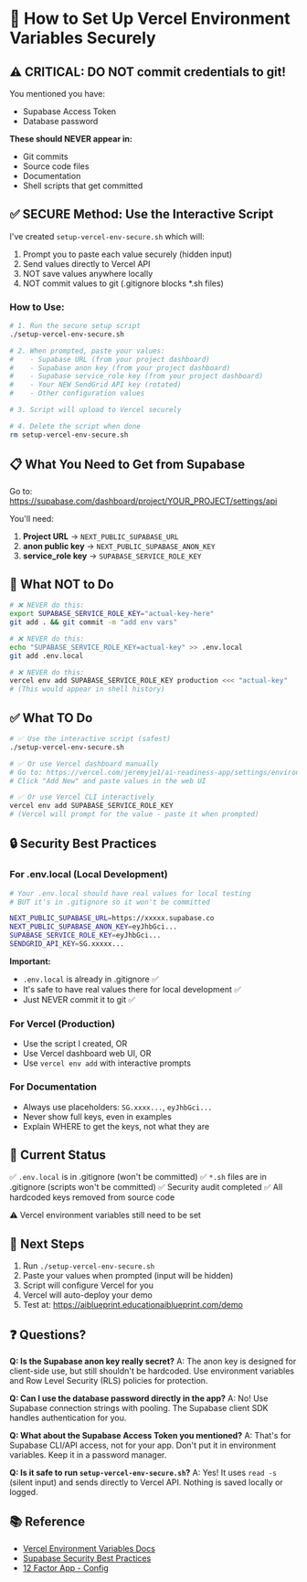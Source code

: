# 🔐 How to Set Up Vercel Environment Variables Securely

## ⚠️ CRITICAL: DO NOT commit credentials to git!

You mentioned you have:
- Supabase Access Token
- Database password

**These should NEVER appear in:**
- Git commits
- Source code files
- Documentation
- Shell scripts that get committed

## ✅ SECURE Method: Use the Interactive Script

I've created `setup-vercel-env-secure.sh` which will:
1. Prompt you to paste each value securely (hidden input)
2. Send values directly to Vercel API
3. NOT save values anywhere locally
4. NOT commit values to git (.gitignore blocks *.sh files)

### How to Use:

```bash
# 1. Run the secure setup script
./setup-vercel-env-secure.sh

# 2. When prompted, paste your values:
#    - Supabase URL (from your project dashboard)
#    - Supabase anon key (from your project dashboard)  
#    - Supabase service_role key (from your project dashboard)
#    - Your NEW SendGrid API key (rotated)
#    - Other configuration values

# 3. Script will upload to Vercel securely

# 4. Delete the script when done
rm setup-vercel-env-secure.sh
```

## 📋 What You Need to Get from Supabase

Go to: https://supabase.com/dashboard/project/YOUR_PROJECT/settings/api

You'll need:
1. **Project URL** → `NEXT_PUBLIC_SUPABASE_URL`
2. **anon public key** → `NEXT_PUBLIC_SUPABASE_ANON_KEY`
3. **service_role key** → `SUPABASE_SERVICE_ROLE_KEY`

## 🚫 What NOT to Do

```bash
# ❌ NEVER do this:
export SUPABASE_SERVICE_ROLE_KEY="actual-key-here"
git add . && git commit -m "add env vars"

# ❌ NEVER do this:
echo "SUPABASE_SERVICE_ROLE_KEY=actual-key" >> .env.local
git add .env.local

# ❌ NEVER do this:
vercel env add SUPABASE_SERVICE_ROLE_KEY production <<< "actual-key"
# (This would appear in shell history)
```

## ✅ What TO Do

```bash
# ✅ Use the interactive script (safest)
./setup-vercel-env-secure.sh

# ✅ Or use Vercel dashboard manually
# Go to: https://vercel.com/jeremyje1/ai-readiness-app/settings/environment-variables
# Click "Add New" and paste values in the web UI

# ✅ Or use Vercel CLI interactively
vercel env add SUPABASE_SERVICE_ROLE_KEY
# (Vercel will prompt for the value - paste it when prompted)
```

## 🔒 Security Best Practices

### For .env.local (Local Development)
```bash
# Your .env.local should have real values for local testing
# BUT it's in .gitignore so it won't be committed

NEXT_PUBLIC_SUPABASE_URL=https://xxxxx.supabase.co
NEXT_PUBLIC_SUPABASE_ANON_KEY=eyJhbGci...
SUPABASE_SERVICE_ROLE_KEY=eyJhbGci...
SENDGRID_API_KEY=SG.xxxxx...
```

**Important:** 
- `.env.local` is already in .gitignore ✅
- It's safe to have real values there for local development ✅
- Just NEVER commit it to git ✅

### For Vercel (Production)
- Use the script I created, OR
- Use Vercel dashboard web UI, OR
- Use `vercel env add` with interactive prompts

### For Documentation
- Always use placeholders: `SG.xxxx...`, `eyJhbGci...`
- Never show full keys, even in examples
- Explain WHERE to get the keys, not what they are

## 📝 Current Status

✅ `.env.local` is in .gitignore (won't be committed)
✅ `*.sh` files are in .gitignore (scripts won't be committed)
✅ Security audit completed
✅ All hardcoded keys removed from source code

⚠️ Vercel environment variables still need to be set

## 🚀 Next Steps

1. Run `./setup-vercel-env-secure.sh`
2. Paste your values when prompted (input will be hidden)
3. Script will configure Vercel for you
4. Vercel will auto-deploy your demo
5. Test at: https://aiblueprint.educationaiblueprint.com/demo

## ❓ Questions?

**Q: Is the Supabase anon key really secret?**
A: The anon key is designed for client-side use, but still shouldn't be hardcoded. Use environment variables and Row Level Security (RLS) policies for protection.

**Q: Can I use the database password directly in the app?**
A: No! Use Supabase connection strings with pooling. The Supabase client SDK handles authentication for you.

**Q: What about the Supabase Access Token you mentioned?**
A: That's for Supabase CLI/API access, not for your app. Don't put it in environment variables. Keep it in a password manager.

**Q: Is it safe to run `setup-vercel-env-secure.sh`?**
A: Yes! It uses `read -s` (silent input) and sends directly to Vercel API. Nothing is saved locally or logged.

## 📚 Reference

- [Vercel Environment Variables Docs](https://vercel.com/docs/concepts/projects/environment-variables)
- [Supabase Security Best Practices](https://supabase.com/docs/guides/auth/row-level-security)
- [12 Factor App - Config](https://12factor.net/config)
